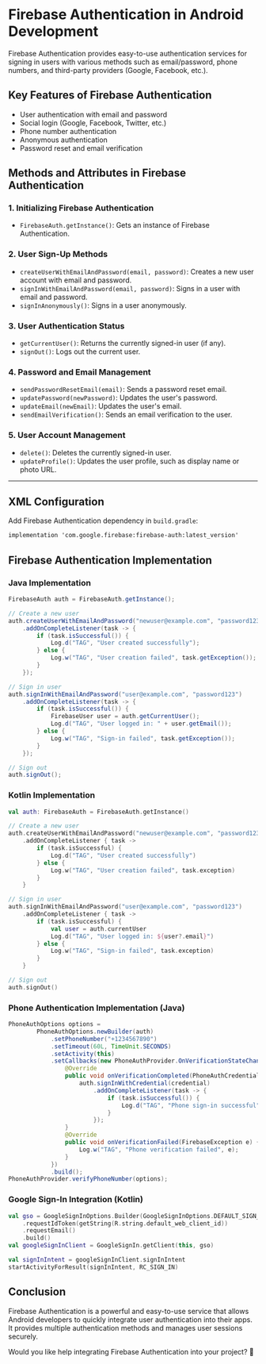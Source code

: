# Firebase Authentication in Android Development

Firebase Authentication provides easy-to-use authentication services for signing in users with various methods such as email/password, phone numbers, and third-party providers (Google, Facebook, etc.).

## **Key Features of Firebase Authentication**
- User authentication with email and password
- Social login (Google, Facebook, Twitter, etc.)
- Phone number authentication
- Anonymous authentication
- Password reset and email verification

## **Methods and Attributes in Firebase Authentication**

### **1. Initializing Firebase Authentication**
- `FirebaseAuth.getInstance()`: Gets an instance of Firebase Authentication.

### **2. User Sign-Up Methods**
- `createUserWithEmailAndPassword(email, password)`: Creates a new user account with email and password.
- `signInWithEmailAndPassword(email, password)`: Signs in a user with email and password.
- `signInAnonymously()`: Signs in a user anonymously.

### **3. User Authentication Status**
- `getCurrentUser()`: Returns the currently signed-in user (if any).
- `signOut()`: Logs out the current user.

### **4. Password and Email Management**
- `sendPasswordResetEmail(email)`: Sends a password reset email.
- `updatePassword(newPassword)`: Updates the user's password.
- `updateEmail(newEmail)`: Updates the user's email.
- `sendEmailVerification()`: Sends an email verification to the user.

### **5. User Account Management**
- `delete()`: Deletes the currently signed-in user.
- `updateProfile()`: Updates the user profile, such as display name or photo URL.

---

## **XML Configuration**
Add Firebase Authentication dependency in `build.gradle`:
```xml
implementation 'com.google.firebase:firebase-auth:latest_version'
```

## **Firebase Authentication Implementation**

### **Java Implementation**
```java
FirebaseAuth auth = FirebaseAuth.getInstance();

// Create a new user
auth.createUserWithEmailAndPassword("newuser@example.com", "password123")
    .addOnCompleteListener(task -> {
        if (task.isSuccessful()) {
            Log.d("TAG", "User created successfully");
        } else {
            Log.w("TAG", "User creation failed", task.getException());
        }
    });

// Sign in user
auth.signInWithEmailAndPassword("user@example.com", "password123")
    .addOnCompleteListener(task -> {
        if (task.isSuccessful()) {
            FirebaseUser user = auth.getCurrentUser();
            Log.d("TAG", "User logged in: " + user.getEmail());
        } else {
            Log.w("TAG", "Sign-in failed", task.getException());
        }
    });

// Sign out
auth.signOut();
```

### **Kotlin Implementation**
```kotlin
val auth: FirebaseAuth = FirebaseAuth.getInstance()

// Create a new user
auth.createUserWithEmailAndPassword("newuser@example.com", "password123")
    .addOnCompleteListener { task ->
        if (task.isSuccessful) {
            Log.d("TAG", "User created successfully")
        } else {
            Log.w("TAG", "User creation failed", task.exception)
        }
    }

// Sign in user
auth.signInWithEmailAndPassword("user@example.com", "password123")
    .addOnCompleteListener { task ->
        if (task.isSuccessful) {
            val user = auth.currentUser
            Log.d("TAG", "User logged in: ${user?.email}")
        } else {
            Log.w("TAG", "Sign-in failed", task.exception)
        }
    }

// Sign out
auth.signOut()
```

### **Phone Authentication Implementation (Java)**
```java
PhoneAuthOptions options =
        PhoneAuthOptions.newBuilder(auth)
            .setPhoneNumber("+1234567890")
            .setTimeout(60L, TimeUnit.SECONDS)
            .setActivity(this)
            .setCallbacks(new PhoneAuthProvider.OnVerificationStateChangedCallbacks() {
                @Override
                public void onVerificationCompleted(PhoneAuthCredential credential) {
                    auth.signInWithCredential(credential)
                        .addOnCompleteListener(task -> {
                            if (task.isSuccessful()) {
                                Log.d("TAG", "Phone sign-in successful");
                            }
                        });
                }
                @Override
                public void onVerificationFailed(FirebaseException e) {
                    Log.w("TAG", "Phone verification failed", e);
                }
            })
            .build();
PhoneAuthProvider.verifyPhoneNumber(options);
```

### **Google Sign-In Integration (Kotlin)**
```kotlin
val gso = GoogleSignInOptions.Builder(GoogleSignInOptions.DEFAULT_SIGN_IN)
    .requestIdToken(getString(R.string.default_web_client_id))
    .requestEmail()
    .build()
val googleSignInClient = GoogleSignIn.getClient(this, gso)

val signInIntent = googleSignInClient.signInIntent
startActivityForResult(signInIntent, RC_SIGN_IN)
```

## **Conclusion**
Firebase Authentication is a powerful and easy-to-use service that allows Android developers to quickly integrate user authentication into their apps. It provides multiple authentication methods and manages user sessions securely.

Would you like help integrating Firebase Authentication into your project? 🚀
